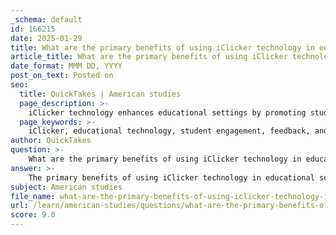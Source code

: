 ```yaml
---
_schema: default
id: 166215
date: 2025-01-29
title: What are the primary benefits of using iClicker technology in educational settings?
article_title: What are the primary benefits of using iClicker technology in educational settings?
date_format: MMM DD, YYYY
post_on_text: Posted on
seo:
  title: QuickTakes | American studies
  page_description: >-
    iClicker technology enhances educational settings by promoting student engagement, providing immediate feedback, ensuring anonymity in responses, tracking attendance, facilitating active learning, offering versatility across subjects, and collecting data for analysis.
  page_keywords: >-
    iClicker, educational technology, student engagement, feedback, anonymity, attendance tracking, active learning, versatile tool, data collection
author: QuickTakes
question: >-
    What are the primary benefits of using iClicker technology in educational settings?
answer: >-
    The primary benefits of using iClicker technology in educational settings include:\n\n1. **Enhanced Student Engagement**: iClicker technology promotes active participation by allowing students to respond to questions in real-time. This interactivity keeps students engaged during lectures and discussions, making the learning experience more dynamic.\n\n2. **Immediate Feedback**: Instructors can receive instant feedback on student understanding through the responses collected via iClickers. This allows educators to gauge comprehension of the material and adjust their teaching strategies accordingly, ensuring that students grasp key concepts.\n\n3. **Anonymity in Responses**: Students can submit their answers anonymously, which can encourage participation from those who may be hesitant to speak up in a traditional classroom setting. This anonymity can lead to more honest feedback and a better understanding of class dynamics.\n\n4. **Attendance Tracking**: iClicker technology can also be used for attendance purposes, streamlining the process and ensuring that instructors can easily keep track of student participation.\n\n5. **Facilitation of Active Learning**: By integrating iClickers into lessons, instructors can create opportunities for active learning, such as polling students on their opinions or understanding of a topic, which can lead to richer discussions and deeper learning.\n\n6. **Versatility Across Subjects**: iClickers can be utilized in various disciplines, including history, science, and social sciences, making them a versatile tool for educators looking to enhance their teaching methods.\n\n7. **Data Collection for Analysis**: The data collected from iClicker responses can be analyzed to identify trends in student understanding and engagement, providing valuable insights for curriculum development and instructional improvement.\n\nOverall, iClicker technology serves as a powerful tool to foster an interactive and responsive learning environment, ultimately enhancing the educational experience for both students and instructors.
subject: American studies
file_name: what-are-the-primary-benefits-of-using-iclicker-technology-in-educational-settings.md
url: /learn/american-studies/questions/what-are-the-primary-benefits-of-using-iclicker-technology-in-educational-settings
score: 9.0
---
```


&nbsp;